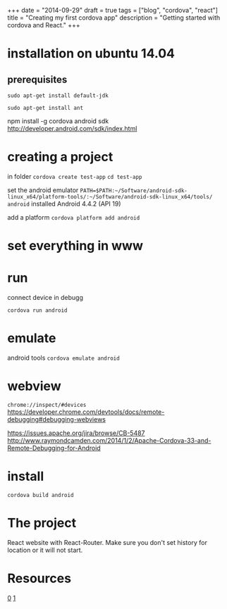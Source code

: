 +++
date = "2014-09-29"
draft = true
tags = ["blog", "cordova", "react"]
title = "Creating my first cordova app"
description = "Getting started with cordova and React."
+++

# installation on ubuntu 14.04

## prerequisites

`sudo apt-get install default-jdk`

`sudo apt-get install ant`

npm install -g cordova
android sdk http://developer.android.com/sdk/index.html

# creating a project

in folder
`cordova create test-app`
`cd test-app`

set the android emulator
`PATH=$PATH:~/Software/android-sdk-linux_x64/platform-tools/:~/Software/android-sdk-linux_x64/tools/
`
`android`
installed Android 4.4.2 (API 19)

add a platform
`cordova platform add android`

# set everything in www

# run

connect device in debugg

`cordova run android`

# emulate

android
tools
`cordova emulate android`

# webview

`chrome://inspect/#devices`
https://developer.chrome.com/devtools/docs/remote-debugging#debugging-webviews

https://issues.apache.org/jira/browse/CB-5487
http://www.raymondcamden.com/2014/1/2/Apache-Cordova-33-and-Remote-Debugging-for-Android

# install

`cordova build android`

# The project

React website with React-Router. Make sure you don't set history for location or it will not start.


# Resources

[0](https://www.npmjs.org/package/cordova)
[1](http://cordova.apache.org/)
